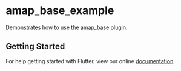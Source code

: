 # amap_base_example

Demonstrates how to use the amap_base plugin.

## Getting Started

For help getting started with Flutter, view our online
[documentation](https://flutter.io/).
